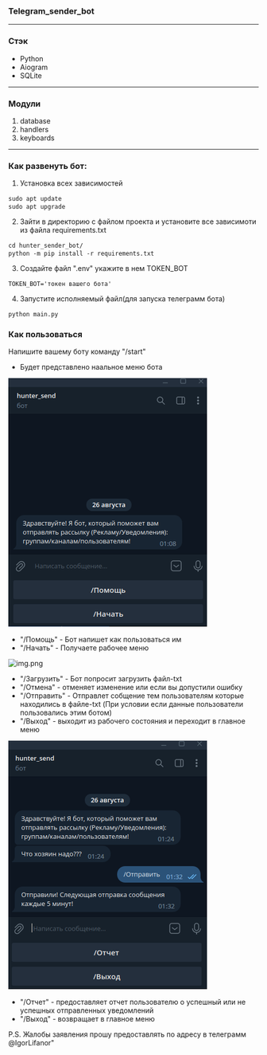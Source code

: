 ### Telegram_sender_bot
___
### Стэк
* Python
* Aiogram
* SQLite
___
### Модули
1. database
2. handlers
3. keyboards
___

### Как развенуть бот:
1. Установка всех зависимостей
```
sudo apt update
sudo apt upgrade
```
2. Зайти в директорию с файлом проекта и установите все зависимоти из файла requirements.txt
````
cd hunter_sender_bot/
python -m pip install -r requirements.txt
````
3. Создайте файл ".env" укажите в нем TOKEN_BOT
````
TOKEN_BOT='токен вашего бота'
````
4. Запустите исполняемый файл(для запуска телеграмм бота)
````
python main.py
````
### Как пользоваться
Напишите вашему боту команду "/start"
   * Будет представлено наальное меню бота

![main_menu.png](img_readme%2Fmain_menu.png)

 * "/Помощь" - Бот напишет как пользоваться им
 * "/Начать" - Получаете рабочее меню

![img.png](img.png)

* "/Загрузить" - Бот попросит загрузить файл-txt
* "/Отмена" - отменяет изменение или если вы допустили ошибку
* "/Отправить" - Отправлет собщение тем пользователям которые находились в файле-txt (При условии если данные пользователи пользовались этим ботом)
* "/Выход" - выходит из рабочего состояния и переходит в главное меню

![report_menu.png](img_readme%2Freport_menu.png)

* "/Отчет" - предоставляет отчет пользователю о успешный или не успешных отправленных уведомлений
* "/Выход" - возвращает в главное меню

P.S. Жалобы заявления прошу предоставлять по адресу в телеграмм @IgorLifanor"

